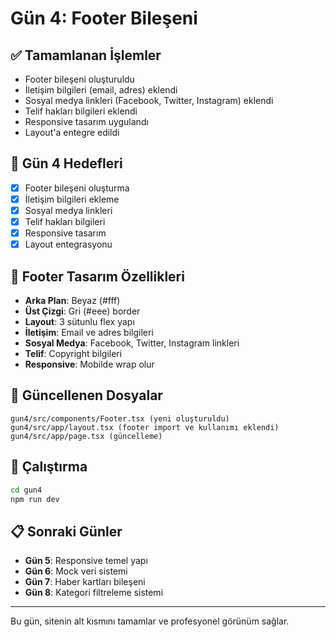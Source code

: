 # Gün 4: Footer Bileşeni

## ✅ Tamamlanan İşlemler
- Footer bileşeni oluşturuldu
- İletişim bilgileri (email, adres) eklendi
- Sosyal medya linkleri (Facebook, Twitter, Instagram) eklendi
- Telif hakları bilgileri eklendi
- Responsive tasarım uygulandı
- Layout'a entegre edildi

## 🎯 Gün 4 Hedefleri
- [x] Footer bileşeni oluşturma
- [x] İletişim bilgileri ekleme
- [x] Sosyal medya linkleri
- [x] Telif hakları bilgileri
- [x] Responsive tasarım
- [x] Layout entegrasyonu

## 🎨 Footer Tasarım Özellikleri
- **Arka Plan**: Beyaz (#fff)
- **Üst Çizgi**: Gri (#eee) border
- **Layout**: 3 sütunlu flex yapı
- **İletişim**: Email ve adres bilgileri
- **Sosyal Medya**: Facebook, Twitter, Instagram linkleri
- **Telif**: Copyright bilgileri
- **Responsive**: Mobilde wrap olur

## 📁 Güncellenen Dosyalar
```
gun4/src/components/Footer.tsx (yeni oluşturuldu)
gun4/src/app/layout.tsx (footer import ve kullanımı eklendi)
gun4/src/app/page.tsx (güncelleme)
```

## 🚀 Çalıştırma
```bash
cd gun4
npm run dev
```

## 📋 Sonraki Günler
- **Gün 5**: Responsive temel yapı
- **Gün 6**: Mock veri sistemi
- **Gün 7**: Haber kartları bileşeni
- **Gün 8**: Kategori filtreleme sistemi

---

Bu gün, sitenin alt kısmını tamamlar ve profesyonel görünüm sağlar.
